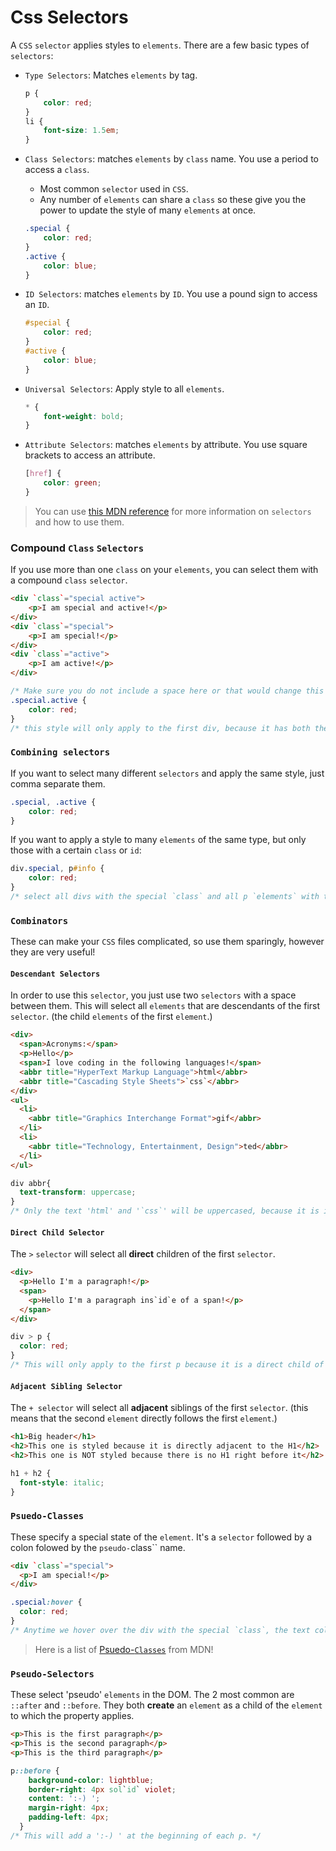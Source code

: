# Css Selectors

A `CSS` `selector` applies styles to `elements`. There are a few basic types of `selectors`:

- `Type Selectors`: Matches `elements` by tag.

  ```css
  p {
      color: red;
  }
  li {
      font-size: 1.5em;
  }
  ```

- `Class Selectors`: matches `elements` by `class` name. You use a period to access a `class`.
  - Most common `selector` used in `CSS`.
  - Any number of `elements` can share a `class` so these give you the power to update the style of many `elements` at once.

  ```css
  .special {
      color: red;
  }
  .active {
      color: blue;
  }
  ```

- `ID Selectors`: matches `elements` by `ID`. You use a pound sign to access an `ID`.

  ```css
  #special {
      color: red;
  }
  #active {
      color: blue;
  }
  ```

- `Universal Selectors`: Apply style to all `elements`.

  ```css
  * {
      font-weight: bold;
  }
  ```

- `Attribute Selectors`: matches `elements` by attribute. You use square brackets to access an attribute.

  ```css
  [href] {
      color: green;
  }
  ```

> You can use [this MDN reference](https://developer.mozilla.org/en-US/docs/Glossary/CSS_Selector) for more information on `selectors` and how to use them.

### Compound `Class` `Selectors`

If you use more than one `class` on your `elements`, you can select them with a compound `class` `selector`.

```html
<div `class`="special active">
    <p>I am special and active!</p>
</div>
<div `class`="special">
    <p>I am special!</p>
</div>
<div `class`="active">
    <p>I am active!</p>
</div>
  ```

```css
/* Make sure you do not include a space here or that would change this to be a descendant `selector`! */
.special.active {
    color: red;
}
/* this style will only apply to the first div, because it has both the special and active `classes`. */
```

### `Combining selectors`

If you want to select many different `selectors` and apply the same style, just comma separate them.

```css
.special, .active {
    color: red;
}
```

If you want to apply a style to many `elements` of the same type, but only those with a certain `class` or `id`:

```css
div.special, p#info {
    color: red;
}
/* select all divs with the special `class` and all p `elements` with the info `id`. */
```

### `Combinators`

These can make your `CSS` files complicated, so use them sparingly, however they are very useful!

#### `Descendant Selectors`

In order to use this `selector`, you just use two `selectors` with a space between them. This will select all `elements` that are descendants of the first `selector`. (the child `elements` of the first `element`.)

  ```html
  <div>
    <span>Acronyms:</span>
    <p>Hello</p>
    <span>I love coding in the following languages!</span>
    <abbr title="HyperText Markup Language">html</abbr>
    <abbr title="Cascading Style Sheets">`css`</abbr>
  </div>
  <ul>
    <li>
      <abbr title="Graphics Interchange Format">gif</abbr>
    </li>
    <li>
      <abbr title="Technology, Entertainment, Design">ted</abbr>
    </li>
  </ul>
  
  ```

  ```css
  div abbr{
    text-transform: uppercase;
  }
  /* Only the text 'html' and '`css`' will be uppercased, because it is in an abbr `element` that is ins`id`e of a div. 'gif' and 'ted' are not ins`id`e of a div, so wont be changed! */
  ```

#### `Direct Child Selector`

The `>` `selector` will select all **direct** children of the first `selector`.

```html
<div>
  <p>Hello I'm a paragraph!</p>
  <span>
    <p>Hello I'm a paragraph ins`id`e of a span!</p>
  </span>
</div>
```

```css
div > p {
  color: red;
}
/* This will only apply to the first p because it is a direct child of the div. The second p is a direct child of the span. */
```

#### `Adjacent Sibling Selector`

The `+ selector` will select all **adjacent** siblings of the first `selector`. (this means that the second `element` directly follows the first `element`.)

```html
<h1>Big header</h1>
<h2>This one is styled because it is directly adjacent to the H1</h2>
<h2>This one is NOT styled because there is no H1 right before it</h2>
```

```css
h1 + h2 {
  font-style: italic;
}
```

### `Psuedo-Classes`

These specify a special state of the `element`. It's a `selector` followed by a colon folowed by the `pseudo-`class`` name.

```html
<div `class`="special">
  <p>I am special!</p>
</div>
```

```css
.special:hover {
  color: red;
}
/* Anytime we hover over the div with the special `class`, the text color will be red. */
```

> Here is a list of [Psuedo-`Classes`](https://developer.mozilla.org/en-US/docs/Web/CSS/Pseudo-`classes`) from MDN!

### `Pseudo-Selectors`

These select 'pseudo' `elements` in the DOM. The 2 most common are `::after` and `::before`. They both **create** an `element` as a child of the `element` to which the property applies.

```html
<p>This is the first paragraph</p>
<p>This is the second paragraph</p>
<p>This is the third paragraph</p>
```

```css
p::before {
    background-color: lightblue;
    border-right: 4px sol`id` violet;
    content: ':-) ';
    margin-right: 4px;
    padding-left: 4px;
  }
/* This will add a ':-) ' at the beginning of each p. */
```